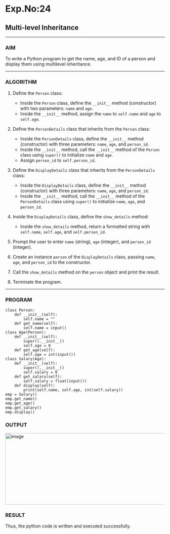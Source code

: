 # Exp.No:24  
## Multi-level Inheritance

---

### AIM  
To write a Python program to get the name, age, and ID of a person and display them using multilevel inheritance.

---

### ALGORITHM

1. Define the `Person` class:
   - Inside the `Person` class, define the `__init__` method (constructor) with two parameters: `name` and `age`.
   - Inside the `__init__` method, assign the `name` to `self.name` and `age` to `self.age`.

2. Define the `PersonDetails` class that inherits from the `Person` class:
   - Inside the `PersonDetails` class, define the `__init__` method (constructor) with three parameters: `name`, `age`, and `person_id`.
   - Inside the `__init__` method, call the `__init__` method of the `Person` class using `super()` to initialize `name` and `age`.
   - Assign `person_id` to `self.person_id`.

3. Define the `DisplayDetails` class that inherits from the `PersonDetails` class:
   - Inside the `DisplayDetails` class, define the `__init__` method (constructor) with three parameters: `name`, `age`, and `person_id`.
   - Inside the `__init__` method, call the `__init__` method of the `PersonDetails` class using `super()` to initialize `name`, `age`, and `person_id`.

4. Inside the `DisplayDetails` class, define the `show_details` method:
   - Inside the `show_details` method, return a formatted string with `self.name`, `self.age`, and `self.person_id`.

5. Prompt the user to enter `name` (string), `age` (integer), and `person_id` (integer).

6. Create an instance `person` of the `DisplayDetails` class, passing `name`, `age`, and `person_id` to the constructor.

7. Call the `show_details` method on the `person` object and print the result.

8. Terminate the program.

---

### PROGRAM
```
class Person:
    def __init__(self):
        self.name = ""
    def get_name(self):
        self.name = input()
class Age(Person):
    def __init__(self):
        super().__init__()
        self.age = 0
    def get_age(self):
        self.age = int(input())
class Salary(Age):
    def __init__(self):
        super().__init__()
        self.salary = 0
    def get_salary(self):
        self.salary = float(input())
    def display(self):
        print(self.name, self.age, int(self.salary))
emp = Salary()
emp.get_name()
emp.get_age()
emp.get_salary()
emp.display()
```
### OUTPUT

<img width="827" height="226" alt="image" src="https://github.com/user-attachments/assets/2e5d9357-05ec-4d10-ba23-644924e42d4e" />

### RESULT

Thus, the python code is written and executed successfully.
